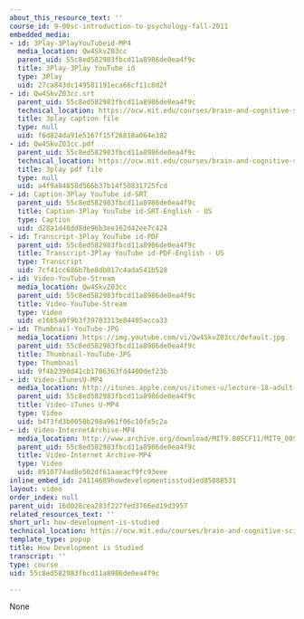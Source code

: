 ```yaml
---
about_this_resource_text: ''
course_id: 9-00sc-introduction-to-psychology-fall-2011
embedded_media:
- id: 3Play-3PlayYouTubeid-MP4
  media_location: Qw4SkvZ03cc
  parent_uid: 55c8ed582983fbcd11a8986de0ea4f9c
  title: 3Play-3Play YouTube id
  type: 3Play
  uid: 27ca843dc149581191eca66cf11c8d2f
- id: Qw4SkvZ03cc.srt
  parent_uid: 55c8ed582983fbcd11a8986de0ea4f9c
  technical_location: https://ocw.mit.edu/courses/brain-and-cognitive-sciences/9-00sc-introduction-to-psychology-fall-2011/adult-development/how-development-is-studied/Qw4SkvZ03cc.srt
  title: 3play caption file
  type: null
  uid: f6d824da91e5167f15f26818a064e382
- id: Qw4SkvZ03cc.pdf
  parent_uid: 55c8ed582983fbcd11a8986de0ea4f9c
  technical_location: https://ocw.mit.edu/courses/brain-and-cognitive-sciences/9-00sc-introduction-to-psychology-fall-2011/adult-development/how-development-is-studied/Qw4SkvZ03cc.pdf
  title: 3play pdf file
  type: null
  uid: a4f9a84858d566b37b14f50831725fcd
- id: Caption-3Play YouTube id-SRT
  parent_uid: 55c8ed582983fbcd11a8986de0ea4f9c
  title: Caption-3Play YouTube id-SRT-English - US
  type: Caption
  uid: d28a1d48dd8de96b3ee162d42ee7c424
- id: Transcript-3Play YouTube id-PDF
  parent_uid: 55c8ed582983fbcd11a8986de0ea4f9c
  title: Transcript-3Play YouTube id-PDF-English - US
  type: Transcript
  uid: 7cf41cc686b7be8db017c4ada541b528
- id: Video-YouTube-Stream
  media_location: Qw4SkvZ03cc
  parent_uid: 55c8ed582983fbcd11a8986de0ea4f9c
  title: Video-YouTube-Stream
  type: Video
  uid: e16b5a0f9b3f39703313e84405acca33
- id: Thumbnail-YouTube-JPG
  media_location: https://img.youtube.com/vi/Qw4SkvZ03cc/default.jpg
  parent_uid: 55c8ed582983fbcd11a8986de0ea4f9c
  title: Thumbnail-YouTube-JPG
  type: Thumbnail
  uid: 9f4b2390d41cb1706363fd4400def23b
- id: Video-iTunesU-MP4
  media_location: http://itunes.apple.com/us/itunes-u/lecture-18-adult-development/id501335817?i=112593498
  parent_uid: 55c8ed582983fbcd11a8986de0ea4f9c
  title: Video-iTunes U-MP4
  type: Video
  uid: b473fd3b0050b298a961f06c10fe5c2a
- id: Video-InternetArchive-MP4
  media_location: http://www.archive.org/download/MIT9.00SCF11/MIT9_00SCF11_lec18_300k.mp4
  parent_uid: 55c8ed582983fbcd11a8986de0ea4f9c
  title: Video-Internet Archive-MP4
  type: Video
  uid: 8910774ad8e502df61aaeacf9fc93eee
inline_embed_id: 24114689howdevelopmentisstudied85888531
layout: video
order_index: null
parent_uid: 16d028cea283f227fed3766ed19d3957
related_resources_text: ''
short_url: how-development-is-studied
technical_location: https://ocw.mit.edu/courses/brain-and-cognitive-sciences/9-00sc-introduction-to-psychology-fall-2011/adult-development/how-development-is-studied
template_type: popup
title: How Development is Studied
transcript: ''
type: course
uid: 55c8ed582983fbcd11a8986de0ea4f9c

---
```

None